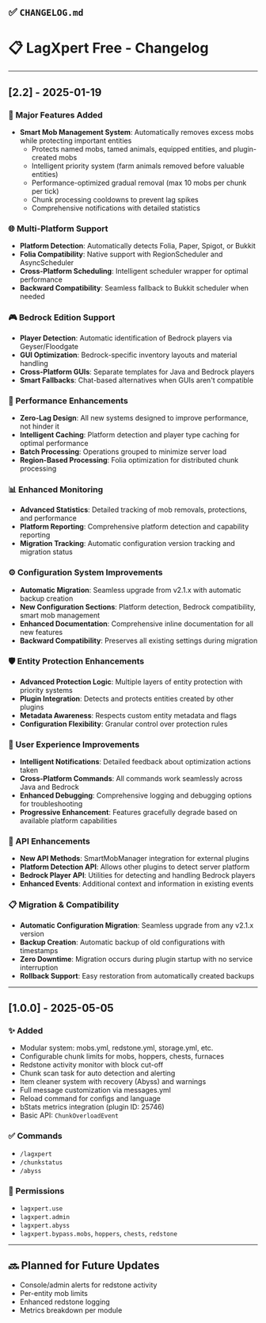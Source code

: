 
## ✅ `CHANGELOG.md`

# 📋 LagXpert Free - Changelog

---

## [2.2] - 2025-01-19

### 🚀 Major Features Added
- **Smart Mob Management System**: Automatically removes excess mobs while protecting important entities
  - Protects named mobs, tamed animals, equipped entities, and plugin-created mobs
  - Intelligent priority system (farm animals removed before valuable entities)
  - Performance-optimized gradual removal (max 10 mobs per chunk per tick)
  - Chunk processing cooldowns to prevent lag spikes
  - Comprehensive notifications with detailed statistics

### 🌐 Multi-Platform Support
- **Platform Detection**: Automatically detects Folia, Paper, Spigot, or Bukkit
- **Folia Compatibility**: Native support with RegionScheduler and AsyncScheduler
- **Cross-Platform Scheduling**: Intelligent scheduler wrapper for optimal performance
- **Backward Compatibility**: Seamless fallback to Bukkit scheduler when needed

### 🎮 Bedrock Edition Support  
- **Player Detection**: Automatic identification of Bedrock players via Geyser/Floodgate
- **GUI Optimization**: Bedrock-specific inventory layouts and material handling
- **Cross-Platform GUIs**: Separate templates for Java and Bedrock players
- **Smart Fallbacks**: Chat-based alternatives when GUIs aren't compatible

### 🔧 Performance Enhancements
- **Zero-Lag Design**: All new systems designed to improve performance, not hinder it
- **Intelligent Caching**: Platform detection and player type caching for optimal performance
- **Batch Processing**: Operations grouped to minimize server load
- **Region-Based Processing**: Folia optimization for distributed chunk processing

### 📊 Enhanced Monitoring
- **Advanced Statistics**: Detailed tracking of mob removals, protections, and performance
- **Platform Reporting**: Comprehensive platform detection and capability reporting
- **Migration Tracking**: Automatic configuration version tracking and migration status

### ⚙️ Configuration System Improvements
- **Automatic Migration**: Seamless upgrade from v2.1.x with automatic backup creation
- **New Configuration Sections**: Platform detection, Bedrock compatibility, smart mob management
- **Enhanced Documentation**: Comprehensive inline documentation for all new features
- **Backward Compatibility**: Preserves all existing settings during migration

### 🛡️ Entity Protection Enhancements
- **Advanced Protection Logic**: Multiple layers of entity protection with priority systems
- **Plugin Integration**: Detects and protects entities created by other plugins
- **Metadata Awareness**: Respects custom entity metadata and flags
- **Configuration Flexibility**: Granular control over protection rules

### 🎯 User Experience Improvements
- **Intelligent Notifications**: Detailed feedback about optimization actions taken
- **Cross-Platform Commands**: All commands work seamlessly across Java and Bedrock
- **Enhanced Debugging**: Comprehensive logging and debugging options for troubleshooting
- **Progressive Enhancement**: Features gracefully degrade based on available platform capabilities

### 🔄 API Enhancements
- **New API Methods**: SmartMobManager integration for external plugins
- **Platform Detection API**: Allows other plugins to detect server platform
- **Bedrock Player API**: Utilities for detecting and handling Bedrock players
- **Enhanced Events**: Additional context and information in existing events

### 📋 Migration & Compatibility
- **Automatic Configuration Migration**: Seamless upgrade from any v2.1.x version
- **Backup Creation**: Automatic backup of old configurations with timestamps
- **Zero Downtime**: Migration occurs during plugin startup with no service interruption
- **Rollback Support**: Easy restoration from automatically created backups

---

## [1.0.0] - 2025-05-05

### ✨ Added
- Modular system: mobs.yml, redstone.yml, storage.yml, etc.
- Configurable chunk limits for mobs, hoppers, chests, furnaces
- Redstone activity monitor with block cut-off
- Chunk scan task for auto detection and alerting
- Item cleaner system with recovery (Abyss) and warnings
- Full message customization via messages.yml
- Reload command for configs and language
- bStats metrics integration (plugin ID: 25746)
- Basic API: `ChunkOverloadEvent`

### ✅ Commands
- `/lagxpert`
- `/chunkstatus`
- `/abyss`

### 🔐 Permissions
- `lagxpert.use`
- `lagxpert.admin`
- `lagxpert.abyss`
- `lagxpert.bypass.mobs`, `hoppers`, `chests`, `redstone`

---

## 🔜 Planned for Future Updates
- Console/admin alerts for redstone activity
- Per-entity mob limits
- Enhanced redstone logging
- Metrics breakdown per module
